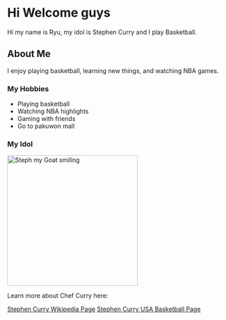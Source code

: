 <h1>Hi Welcome guys</h1>



<p>Hi my name is Ryu, my idol is Stephen Curry and I play Basketball.</p>

<h2>About Me</h2>
<p>I enjoy playing basketball, learning new things, and watching NBA games.</p>

<h3>My Hobbies</h3>
<ul>
  <li>Playing basketball</li>
  <li>Watching NBA highlights</li>
  <li>Gaming with friends</li>
  <li>Go to pakuwon mall</li>
</ul>

<h3>My Idol</h3>
<img src="https://andscape.com/wp-content/uploads/2023/03/GettyImages-1243633887-e1678736412944.jpg?w=800" alt="Steph my Goat smiling" width="300">

<p>Learn more about Chef Curry here:</p>
<a href="https://en.wikipedia.org/wiki/Stephen_Curry" target="_blank">Stephen Curry Wikipedia Page</a>
<a href="https://www.usab.com/players/stephen-curry" target="_blank">Stephen Curry USA Basketball Page</a>






